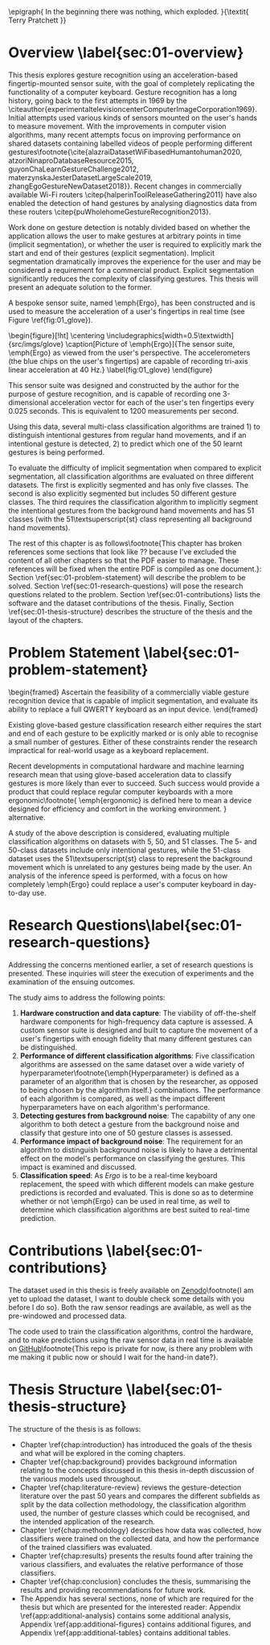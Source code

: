 <!---
Note: What you bring to the table is _fidelity_. There has been oodles of work
trying to classify big obvious gestures, but nothing that comes close to
replacing the keyboard. Nobody wants to wave their hands around just to type
the letter "a", but Ergo lets you do a simple motion and it's done.

Contributions:

- Gestures are far more subtle than found before
- Gestures can be completed far faster than before
- Application is explicitly for full computer interaction
- Many more gestures than before
- Glove is very unintrusive due to the fingernail design
- Segmentation is done automatically, which is often not considered
--->

<!-- prettier-ignore-start -->
\epigraph{
    In the beginning there was nothing, which exploded.
}{\textit{ Terry Pratchett }}
<!-- prettier-ignore-end -->

# Overview \label{sec:01-overview}

This thesis explores gesture recognition using an acceleration-based
fingertip-mounted sensor suite, with the goal of completely replicating the
functionality of a computer keyboard. Gesture recognition has a long history,
going back to the first attempts in 1969 by the
\citeauthor{experimentaltelevisioncenterComputerImageCorporation1969}. Initial
attempts used various kinds of sensors mounted on the user's hands to measure
movement. With the improvements in computer vision algorithms, many recent
attempts focus on improving performance on shared datasets containing labelled
videos of people performing different
gestures\footnote{\cite{alazraiDatasetWiFibasedHumantohuman2020,
atzoriNinaproDatabaseResource2015, guyonChaLearnGestureChallenge2012,
materzynskaJesterDatasetLargeScale2019, zhangEgoGestureNewDataset2018}}. Recent
changes in commercially available Wi-Fi routers
\citep{halperinToolReleaseGathering2011} have also enabled the detection of
hand gestures by analysing diagnostics data from these routers
\citep{puWholehomeGestureRecognition2013}.

Work done on gesture detection is notably divided based on whether the
application allows the user to make gestures at arbitrary points in time
(implicit segmentation), or whether the user is required to explicitly mark the
start and end of their gestures (explicit segmentation). Implicit segmentation
dramatically improves the experience for the user and may be considered a
requirement for a commercial product. Explicit segmentation significantly
reduces the complexity of classifying gestures. This thesis will present an
adequate solution to the former.

A bespoke sensor suite, named \emph{Ergo}, has been constructed and is used to
measure the acceleration of a user's fingertips in real time (see Figure
\ref{fig:01_glove}).

<!-- prettier-ignore-start -->
\begin{figure}[!ht]
    \centering
    \includegraphics[width=0.5\textwidth]{src/imgs/glove}
    \caption[Picture of \emph{Ergo}]{The sensor suite, \emph{Ergo} as viewed
    from the user's perspective. The accelerometers (the blue chips on the
    user's fingertips) are capable of recording tri-axis linear acceleration at
    40 Hz.}
    \label{fig:01_glove}
\end{figure}
<!-- prettier-ignore-end -->

This sensor suite was designed and constructed by the author for the purpose of
gesture recognition, and is capable of recording one 3-dimensional acceleration
vector for each of the user's ten fingertips every 0.025 seconds. This is
equivalent to 1200 measurements per second.

Using this data, several multi-class classification algorithms are trained 1)
to distinguish intentional gestures from regular hand movements, and if an
intentional gesture is detected, 2) to predict which one of the 50 learnt
gestures is being performed.

To evaluate the difficulty of implicit segmentation when compared to explicit
segmentation, all classification algorithms are evaluated on three different
datasets. The first is explicitly segmented and has only five classes. The
second is also explicitly segmented but includes 50 different gesture classes.
The third requires the classification algorithm to implicitly segment the
intentional gestures from the background hand movements and has 51 classes
(with the 51\textsuperscript{st} class representing all background hand
movements).

The rest of this chapter is as follows\footnote{This chapter has broken
references some sections that look like ?? because I've excluded the content of
all other chapters so that the PDF easier to manage. These references will be
fixed when the entire PDF is compiled as one document.}: Section
\ref{sec:01-problem-statement} will describe the problem to be solved. Section
\ref{sec:01-research-questions} will pose the research questions related to the
problem. Section \ref{sec:01-contributions} lists the software and the dataset
contributions of the thesis. Finally, Section \ref{sec:01-thesis-structure}
describes the structure of the thesis and the layout of the chapters.

# Problem Statement \label{sec:01-problem-statement}

<!-- prettier-ignore-start -->
\begin{framed}
    Ascertain the feasibility of a commercially viable gesture recognition
    device that is capable of implicit segmentation, and evaluate its ability
    to replace a full QWERTY keyboard as an input device.
\end{framed}
<!-- prettier-ignore-end -->

Existing glove-based gesture classification research either requires the start
and end of each gesture to be explicitly marked or is only able to recognise a
small number of gestures. Either of these constraints render the research
impractical for real-world usage as a keyboard replacement.

Recent developments in computational hardware and machine learning research
mean that using glove-based acceleration data to classify gestures is more
likely than ever to succeed. Such success would provide a product that could
replace regular computer keyboards with a more ergonomic\footnote{
\emph{ergonomic} is defined here to mean a device designed for efficiency
and comfort in the working environment.
} alternative.

A study of the above description is considered, evaluating multiple
classification algorithms on datasets with 5, 50, and 51 classes. The 5- and
50-class datasets include only intentional gestures, while the 51-class dataset
uses the 51\textsuperscript{st} class to represent the background movement
which is unrelated to any gestures being made by the user. An analysis of the
inference speed is performed, with a focus on how completely \emph{Ergo} could
replace a user's computer keyboard in day-to-day use.

# Research Questions\label{sec:01-research-questions}

Addressing the concerns mentioned earlier, a set of research questions is
presented. These inquiries will steer the execution of experiments and the
examination of the ensuing outcomes.

The study aims to address the following points:

1. **Hardware construction and data capture**: The viability of off-the-shelf
   hardware components for high-frequency data capture is assessed. A custom
   sensor suite is designed and built to capture the movement of a user's
   fingertips with enough fidelity that many different gestures can be
   distinguished.
1. **Performance of different classification algorithms**: Five classification
   algorithms are assessed on the same dataset over a wide variety of
   hyperparameter\footnote{\emph{Hyperparameter} is defined as a parameter of
   an algorithm that is chosen by the researcher, as opposed to being chosen by
   the algorithm itself.} combinations. The performance of each algorithm is
   compared, as well as the impact different hyperparameters have on each
   algorithm's performance.
1. **Detecting gestures from background noise**: The capability of any one
   algorithm to both detect a gesture from the background noise and classify
   that gesture into one of 50 gesture classes is assessed.
1. **Performance impact of background noise**: The requirement for an algorithm
   to distinguish background noise is likely to have a detrimental effect on
   the model's performance on classifying the gestures. This impact is examined
   and discussed.
1. **Classification speed**: As _Ergo_ is to be a real-time keyboard
   replacement, the speed with which different models can make gesture
   predictions is recorded and evaluated. This is done so as to determine
   whether or not \emph{Ergo} can be used in real time, as well to determine
   which classification algorithms are best suited to real-time prediction.

# Contributions \label{sec:01-contributions}

The dataset used in this thesis is freely available on
[Zenodo](https://zenodo.org/)\footnote{I am yet to upload the dataset, I want
to double check some details with you before I do so}. Both the raw sensor
readings are available, as well as the pre-windowed and processed data.

The code used to train the classification algorithms, control the hardware, and
to make predictions using the raw sensor data in real time is available on
[GitHub](https://github.com/beyarkay/masters-code/)\footnote{This repo is
private for now, is there any problem with me making it public now or should I
wait for the hand-in date?}.

# Thesis Structure \label{sec:01-thesis-structure}

The structure of the thesis is as follows:

- Chapter \ref{chap:introduction} has introduced the goals of the thesis and
  what will be explored in the coming chapters.
- Chapter \ref{chap:background} provides background information relating to the
  concepts discussed in this thesis in-depth discussion of the various models
  used throughout.
- Chapter \ref{chap:literature-review} reviews the gesture-detection literature
  over the past 50 years and compares the different subfields as split by the
  data collection methodology, the classification algorithm used, the number of
  gesture classes which could be recognised, and the intended application of
  the research.
- Chapter \ref{chap:methodology} describes how data was collected, how
  classifiers were trained on the collected data, and how the performance of
  the trained classifiers was evaluated.
- Chapter \ref{chap:results} presents the results found after training the
  various classifiers, and evaluates the relative performance of those
  classifiers.
- Chapter \ref{chap:conclusion} concludes the thesis, summarising the results
  and providing recommendations for future work.
- The Appendix has several sections, none of which are required for the thesis
  but which are presented for the interested reader: Appendix
  \ref{app:additional-analysis} contains some additional analysis, Appendix
  \ref{app:additional-figures} contains additional figures, and Appendix
  \ref{app:additional-tables} contains additional tables.
